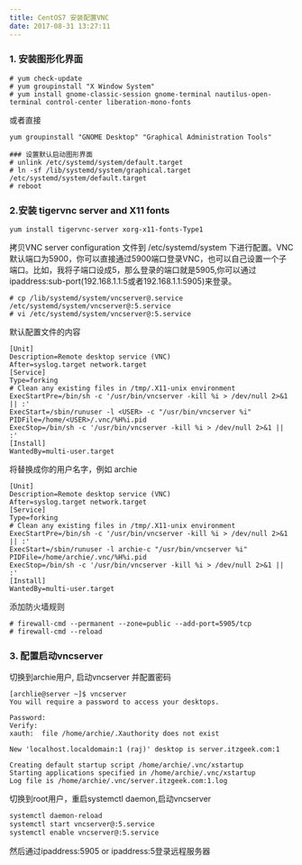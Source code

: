```yaml
---
title: CentOS7 安装配置VNC
date: 2017-08-31 13:27:11
---
```

### 1. 安装图形化界面
```
# yum check-update
# yum groupinstall "X Window System"
# yum install gnome-classic-session gnome-terminal nautilus-open-terminal control-center liberation-mono-fonts
```
或者直接
```
yum groupinstall "GNOME Desktop" "Graphical Administration Tools"
```
```
### 设置默认启动图形界面
# unlink /etc/systemd/system/default.target
# ln -sf /lib/systemd/system/graphical.target /etc/systemd/system/default.target
# reboot
```
### 2.安装 tigervnc server and X11 fonts
```
yum install tigervnc-server xorg-x11-fonts-Type1
```
拷贝VNC server configuration 文件到 /etc/systemd/system 下进行配置。VNC默认端口为5900，你可以直接通过5900端口登录VNC，也可以自己设置一个子端口。比如，我将子端口设成5，那么登录的端口就是5905,你可以通过ipaddress:sub-port(192.168.1.1:5或者192.168.1.1:5905)来登录。
```
# cp /lib/systemd/system/vncserver@.service /etc/systemd/system/vncserver@:5.service
# vi /etc/systemd/system/vncserver@:5.service
```
默认配置文件的内容
```
[Unit]
Description=Remote desktop service (VNC)
After=syslog.target network.target
[Service]
Type=forking
# Clean any existing files in /tmp/.X11-unix environment
ExecStartPre=/bin/sh -c '/usr/bin/vncserver -kill %i > /dev/null 2>&1 || :'
ExecStart=/sbin/runuser -l <USER> -c "/usr/bin/vncserver %i"
PIDFile=/home/<USER>/.vnc/%H%i.pid
ExecStop=/bin/sh -c '/usr/bin/vncserver -kill %i > /dev/null 2>&1 || :'
[Install]
WantedBy=multi-user.target
```
将<USER>替换成你的用户名字，例如 archie
```
[Unit]
Description=Remote desktop service (VNC)
After=syslog.target network.target
[Service]
Type=forking
# Clean any existing files in /tmp/.X11-unix environment
ExecStartPre=/bin/sh -c '/usr/bin/vncserver -kill %i > /dev/null 2>&1 || :'
ExecStart=/sbin/runuser -l archie-c "/usr/bin/vncserver %i"
PIDFile=/home/archie/.vnc/%H%i.pid
ExecStop=/bin/sh -c '/usr/bin/vncserver -kill %i > /dev/null 2>&1 || :'
[Install]
WantedBy=multi-user.target
```
添加防火墙规则
```
# firewall-cmd --permanent --zone=public --add-port=5905/tcp
# firewall-cmd --reload
```
### 3. 配置启动vncserver
切换到archie用户, 启动vncserver 并配置密码
```
[archlie@server ~]$ vncserver
You will require a password to access your desktops.

Password:
Verify:
xauth:  file /home/archie/.Xauthority does not exist

New 'localhost.localdomain:1 (raj)' desktop is server.itzgeek.com:1

Creating default startup script /home/archie/.vnc/xstartup
Starting applications specified in /home/archie/.vnc/xstartup
Log file is /home/archie/.vnc/server.itzgeek.com:1.log

```
切换到root用户，重启systemctl daemon,启动vncserver
```bash
systemctl daemon-reload
systemctl start vncserver@:5.service
systemctl enable vncserver@:5.service
```
然后通过ipaddress:5905 or ipaddress:5登录远程服务器


